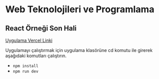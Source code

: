 # Web Teknolojileri ve Programlama 
## React Örneği Son Hali
[Uygulama Vercel Linki](https://reactders.vercel.app)

Uygulamayı çalıştırmak için uygulama klasörüne cd komutu ile girerek aşağıdaki komutları çalıştırın.

* `npm install`
* `npm run dev`
